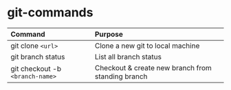 # git-commands

| Command                                     | Purpose                                                     |
| :------------------------------------------ | :---------------------------------------------------------- |
| git clone `<url>`                           | Clone a new git to local machine                            |
| git branch status                           | List all branch status                                      |
| git checkout -b `<branch-name>`             | Checkout & create new branch from standing branch           |
